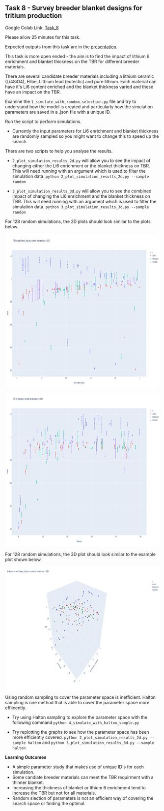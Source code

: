 
## <a name="task8"></a>Task 8 - Survey breeder blanket designs for tritium production

Google Colab Link: [Task_8](https://colab.research.google.com/drive/1fDOBm2YMojXVtucPQQ9XSjFqtzMibvjD)

Please allow 25 minutes for this task.

Expected outputs from this task are in the [presentation](https://slides.com/openmc_workshop/neutronics_workshop/#/20).

This task is more open ended - the aim is to find the impact of lithium 6 enrichment and blanket thickness on the TBR for different breeder materials.

There are several candidate breeder materials including a lithium ceramic (Li4SiO4), Flibe, Lithium lead (eutectic) and pure lithium. Each material can have it's Li6 content enriched and the blanket thickness varied and these have an impact on the TBR.

Examine the ```1_simulate_with_random_selection.py``` file and try to understand how the model is created and particularly how the simulation parameters are saved in a .json file with a unique ID.

Run the script to perform simulations.

- Currently the input parameters for Li6 enrichment and blanket thickness are randomly sampled so you might want to change this to speed up the search.

There are two scripts to help you analyse the results.

- ```2_plot_simulation_results_2d.py``` will allow you to see the impact of changing either the Li6 enrichment or the blanket thickness on TBR. This will need running with an argument which is used to filter the simulation data. ```python 2_plot_simulation_results_2d.py --sample random```

- ```3_plot_simulation_results_3d.py``` will allow you to see the combined impact of changing the Li6 enrichment and the blanket thickness on TBR. This will need running with an argument which is used to filter the simulation data. ```python 3_plot_simulation_results_3d.py --sample random```

For 128 random simulations, the 2D plots should look similar to the plots below.

<p align="center"><img src="images/TBR_vs_enrichment_fraction_random.png" height="500"></p>

<p align="center"><img src="images/TBR_vs_thickness_random.png" height="500"></p>

For 128 random simulations, the 3D plot should look similar to the example plot shown below.

<p align="center"><img src="images/TBR_vs_thickness_vs_enrichment_fraction_random.png" height="400"></p>

Using random sampling to cover the parameter space is inefficient. Halton sampling is one method that is able to cover the parameter space more effiicently.

- Try using Halton sampling to explore the parameter space with the following command ```python 4_simulate_with_halton_sample.py```

- Try replotting the graphs to see how the parameter space has been more efficiently covered. ```python 2_plot_simulation_results_2d.py --sample halton``` and ```python 3_plot_simulation_results_3d.py --sample halton```

**Learning Outcomes**

- A simple parameter study that makes use of unique ID's for each simulation.
- Some candiate breeder materials can meet the TBR requirment with a thinner blanket.
- Increasing the thickness of blanket or lthium 6 enrichment tend to increase the TBR but not for all materials.
- Random slection of parameters is not an efficient way of covering the search space or finding the optimal.